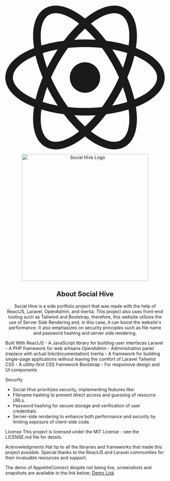 <p align="center">
    <!-- You can replace this SVG with any logo or graphic that represents your project -->
    <svg width="100%" height="100%" viewBox="-10.5 -9.45 21 18.9" fill="none" xmlns="http://www.w3.org/2000/svg" class="mt-4 mb-3 text-link dark:text-link-dark w-24 lg:w-28 self-center text-sm me-0 flex origin-center transition-all ease-in-out">
        <circle cx="0" cy="0" r="2" fill="currentColor"></circle>
        <g stroke="currentColor" stroke-width="1" fill="none">
            <ellipse rx="10" ry="4.5"></ellipse>
            <ellipse rx="10" ry="4.5" transform="rotate(60)"></ellipse>
            <ellipse rx="10" ry="4.5" transform="rotate(120)"></ellipse>
        </g>
    </svg>
</p>
<p align="center">
    <!-- Replace the href with your project's live URL if available -->
    <a href="https://your-project-live-url.com" target="_blank">
        <img src="https://i.ibb.co/NZPLHf3/Social-Hive-transformed.png" width="400" alt="Social Hive Logo">
    </a>
</p>

<h2 align="center">About Social Hive</h2>

<p align="center">Social Hive is a side portfolio project that was made with the help of ReactJS, Laravel, OpenAdmin, and Inertia. This project also uses front-end tooling such as Tailwind and Bootstrap, therefore, this website utilizes the use of Server Side Rendering and, in this case, it can boost the website's performance. It also emphasizes on security principles such as file name and password hashing and server side rendering.</p>

<p>
Built With
ReactJS - A JavaScript library for building user interfaces
Laravel - A PHP framework for web artisans
OpenAdmin - Administration panel (replace with actual link/documentation)
Inertia - A framework for building single-page applications without leaving the comfort of Laravel
Tailwind CSS - A utility-first CSS framework
Bootstrap - For responsive design and UI components
    
Security
- Social Hive prioritizes security, implementing features like:
- Filename hashing to prevent direct access and guessing of resource URLs.
- Password hashing for secure storage and verification of user credentials.
- Server-side rendering to enhance both performance and security by limiting exposure of client-side code.

License
This project is licensed under the MIT License - see the LICENSE.md file for details.

Acknowledgments
Hat tip to all the libraries and frameworks that made this project possible.
Special thanks to the ReactJS and Laravel communities for their invaluable resources and support.

The demo of AppetiteConnect despite not being live, screenshots and snapshots are available in the link below;
<a href="https://drive.google.com/drive/folders/11XCGi_jRacymGGPTBDIF8Bz22erbvzaV?usp=sharing" target="_blank">Demo Link</a>
</p>
